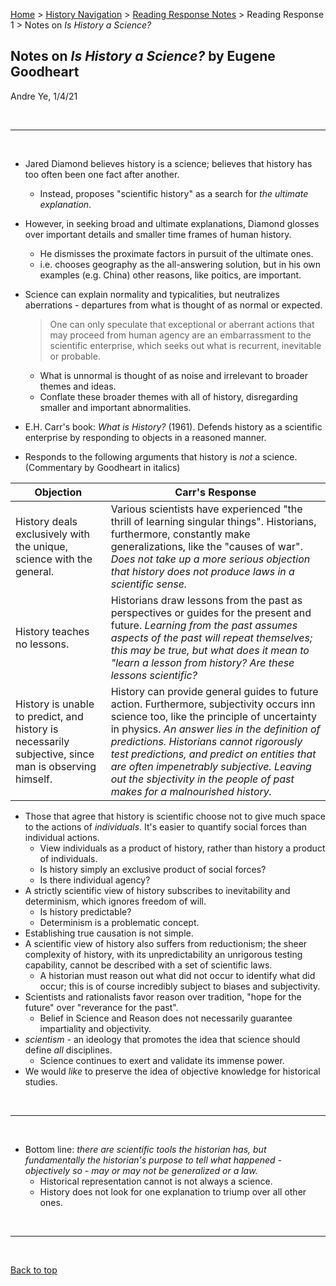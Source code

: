 [Home](https://andre-ye.github.io) > [History Navigation](https://andre-ye.github.io/history/history_navigation) > [Reading Response Notes](https://andre-ye.github.io/history/history_navigation#weekly-reading-responses) > Reading Response 1 > Notes on *Is History a Science?*

## Notes on *Is History a Science?* by Eugene Goodheart
Andre Ye, 1/4/21

<br>

---

<br>

- Jared Diamond believes history is a science; believes that history has too often been one fact after another.
  - Instead, proposes "scientific history" as a search for *the ultimate explanation*.
- However, in seeking broad and ultimate explanations, Diamond  glosses over important details and smaller time frames of human history.
  - He dismisses the proximate factors in pursuit of the ultimate ones.
  - i.e. chooses geography as the all-answering solution, but in his own examples (e.g. China) other reasons, like poitics, are important.
- Science can explain normality and typicalities, but neutralizes aberrations - departures from what is thought of as normal or expected.
  > One can only speculate that exceptional or aberrant actions that may proceed from human agency are an embarrassment to the scientific enterprise, which seeks out what is recurrent, inevitable or probable.
  - What is unnormal is thought of as noise and irrelevant to broader themes and ideas.
  - Conflate these broader themes with all of history, disregarding smaller and important abnormalities.
  
- E.H. Carr's book: *What is History?* (1961). Defends history as a scientific enterprise by responding to objects in a reasoned manner.
- Responds to the following arguments that history is *not* a science. (Commentary by Goodheart in italics)

| **Objection** | **Carr's Response** |
| --- | --- |
| History deals exclusively with the unique, science with the general. | Various scientists have experienced "the thrill of learning singular things". Historians, furthermore, constantly make generalizations, like the "causes of war". *Does not take up a more serious objection that history does not produce laws in a scientific sense.*|
| History teaches no lessons. | Historians draw lessons from the past as perspectives or guides for the present and future. *Learning from the past assumes aspects of the past will repeat themselves; this may be true, but what does it mean to "learn a lesson from history? Are these lessons scientific?* |
| History is unable to predict, and history is necessarily subjective, since man is observing himself. | History can provide general guides to future action. Furthermore, subjectivity occurs inn science too, like the principle of uncertainty in physics. *An answer lies in the definition of predictions. Historians cannot rigorously test predictions, and predict on entities that are often impenetrably subjective. Leaving out the sbjectivity in the people of past makes for a malnourished history.* |


- Those that agree that history is scientific choose not to give much space to the actions of *individuals*. It's easier to quantify social forces than individual actions.
  - View individuals as a product of history, rather than history a product of individuals.
  - Is history simply an exclusive product of social forces?
  - Is there individual agency?
- A strictly scientific view of history subscribes to inevitability and determinism, which ignores freedom of will.
  - Is history predictable?
  - Determinism is a problematic concept.
- Establishing true causation is not simple.
- A scientific view of history also suffers from reductionism; the sheer complexity of history, with its unpredictability an unrigorous testing capability, cannot be described with a set of scientific laws.
  - A historian must reason out what did not occur to identify what did occur; this is of course incredibly subject to biases and subjectivity.
- Scientists and rationalists favor reason over tradition, "hope for the future" over "reverance for the past".
  - Belief in Science and Reason does not necessarily guarantee impartiality and objectivity.
- *scientism* - an ideology that promotes the idea that science should define *all* disciplines.
  - Science continues to exert and validate its immense power.
- We would *like* to preserve the idea of objective knowledge for historical studies.

<br>

---

<br>

- Bottom line: *there are scientific tools the historian has, but fundamentally the historian's purpose to tell what happened - objectively so - may or may not be generalized or a law.*
  - Historical representation cannot is not always a science.
  - History does not look for one explanation to triump over all other ones.

<br>

---

<br>

[Back to top](#)
